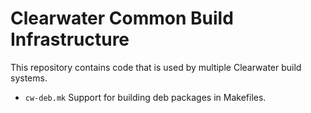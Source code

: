 # Clearwater Common Build Infrastructure

This repository contains code that is used by multiple Clearwater
build systems.

* `cw-deb.mk` Support for building deb packages in Makefiles.

